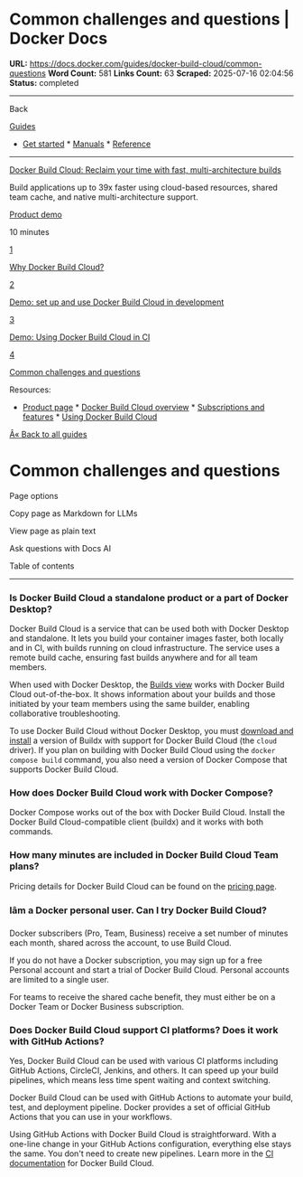 # Common challenges and questions | Docker Docs

**URL:** https://docs.docker.com/guides/docker-build-cloud/common-questions
**Word Count:** 581
**Links Count:** 63
**Scraped:** 2025-07-16 02:04:56
**Status:** completed

---

Back

[Guides](https://docs.docker.com/guides/)

  * [Get started](https://docs.docker.com/get-started/)   * [Manuals](https://docs.docker.com/manuals/)   * [Reference](https://docs.docker.com/reference/)

* * *

[Docker Build Cloud: Reclaim your time with fast, multi-architecture builds](https://docs.docker.com/guides/docker-build-cloud/)

Build applications up to 39x faster using cloud-based resources, shared team cache, and native multi-architecture support.

[ Product demo](https://docs.docker.com/tags/product-demo/)

10 minutes

[1](https://docs.docker.com/guides/docker-build-cloud/why/)

[Why Docker Build Cloud?](https://docs.docker.com/guides/docker-build-cloud/why/)

[2](https://docs.docker.com/guides/docker-build-cloud/dev/)

[Demo: set up and use Docker Build Cloud in development](https://docs.docker.com/guides/docker-build-cloud/dev/)

[3](https://docs.docker.com/guides/docker-build-cloud/ci/)

[Demo: Using Docker Build Cloud in CI](https://docs.docker.com/guides/docker-build-cloud/ci/)

[4](https://docs.docker.com/guides/docker-build-cloud/common-questions/)

[Common challenges and questions](https://docs.docker.com/guides/docker-build-cloud/common-questions/)

Resources:

  * [Product page](https://www.docker.com/products/build-cloud/)   * [Docker Build Cloud overview](https://docs.docker.com/build-cloud/)   * [Subscriptions and features](https://docs.docker.com/subscription/details/)   * [Using Docker Build Cloud](https://docs.docker.com/build-cloud/usage/)

[Â« Back to all guides](https://docs.docker.com/guides/)

# Common challenges and questions

Page options

Copy page as Markdown for LLMs

View page as plain text

Ask questions with Docs AI

Table of contents

* * *

### Is Docker Build Cloud a standalone product or a part of Docker Desktop?

Docker Build Cloud is a service that can be used both with Docker Desktop and standalone. It lets you build your container images faster, both locally and in CI, with builds running on cloud infrastructure. The service uses a remote build cache, ensuring fast builds anywhere and for all team members.

When used with Docker Desktop, the [Builds view](https://docs.docker.com/desktop/use-desktop/builds/) works with Docker Build Cloud out-of-the-box. It shows information about your builds and those initiated by your team members using the same builder, enabling collaborative troubleshooting.

To use Docker Build Cloud without Docker Desktop, you must [download and install](https://docs.docker.com/build-cloud/setup/#use-docker-build-cloud-without-docker-desktop) a version of Buildx with support for Docker Build Cloud \(the `cloud` driver\). If you plan on building with Docker Build Cloud using the `docker compose build` command, you also need a version of Docker Compose that supports Docker Build Cloud.

### How does Docker Build Cloud work with Docker Compose?

Docker Compose works out of the box with Docker Build Cloud. Install the Docker Build Cloud-compatible client \(buildx\) and it works with both commands.

### How many minutes are included in Docker Build Cloud Team plans?

Pricing details for Docker Build Cloud can be found on the [pricing page](https://www.docker.com/pricing/).

### Iâm a Docker personal user. Can I try Docker Build Cloud?

Docker subscribers \(Pro, Team, Business\) receive a set number of minutes each month, shared across the account, to use Build Cloud.

If you do not have a Docker subscription, you may sign up for a free Personal account and start a trial of Docker Build Cloud. Personal accounts are limited to a single user.

For teams to receive the shared cache benefit, they must either be on a Docker Team or Docker Business subscription.

### Does Docker Build Cloud support CI platforms? Does it work with GitHub Actions?

Yes, Docker Build Cloud can be used with various CI platforms including GitHub Actions, CircleCI, Jenkins, and others. It can speed up your build pipelines, which means less time spent waiting and context switching.

Docker Build Cloud can be used with GitHub Actions to automate your build, test, and deployment pipeline. Docker provides a set of official GitHub Actions that you can use in your workflows.

Using GitHub Actions with Docker Build Cloud is straightforward. With a one-line change in your GitHub Actions configuration, everything else stays the same. You don't need to create new pipelines. Learn more in the [CI documentation](https://docs.docker.com/build-cloud/ci/) for Docker Build Cloud.